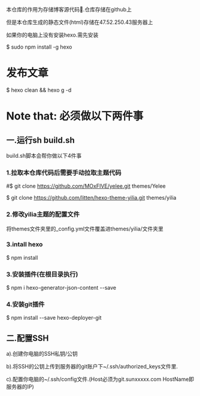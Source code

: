 本仓库的作用为存储博客源代码.仓库存储在github上

但是本仓库生成的静态文件(html)存储在47.52.250.43服务器上

如果你的电脑上没有安装hexo.需先安装

$ sudo npm install -g hexo

# 发布文章

$ hexo clean && hexo g -d


# Note that: 必须做以下两件事


## 一.运行sh build.sh

build.sh脚本会帮你做以下4件事

### 1.拉取本仓库代码后需要手动拉取主题代码

#$ git clone https://github.com/MOxFIVE/yelee.git themes/Yelee

$ git clone https://github.com/litten/hexo-theme-yilia.git themes/yilia

### 2.修改yilia主题的配置文件

将themes文件夹里的_config.yml文件覆盖进themes/yilia/文件夹里

### 3.intall hexo

$ npm install

### 3.安装插件(在根目录执行)

$ npm i hexo-generator-json-content --save

### 4.安装git插件

$ npm install --save hexo-deployer-git



## 二.配置SSH

a).创建你电脑的SSH私钥/公钥

b).将SSH的公钥上传到服务器的git账户下~/.ssh/authorized_keys文件里.

c).配置你电脑的~/.ssh/config文件.(Host必须为git.sunxxxxx.com HostName即服务器的IP)


